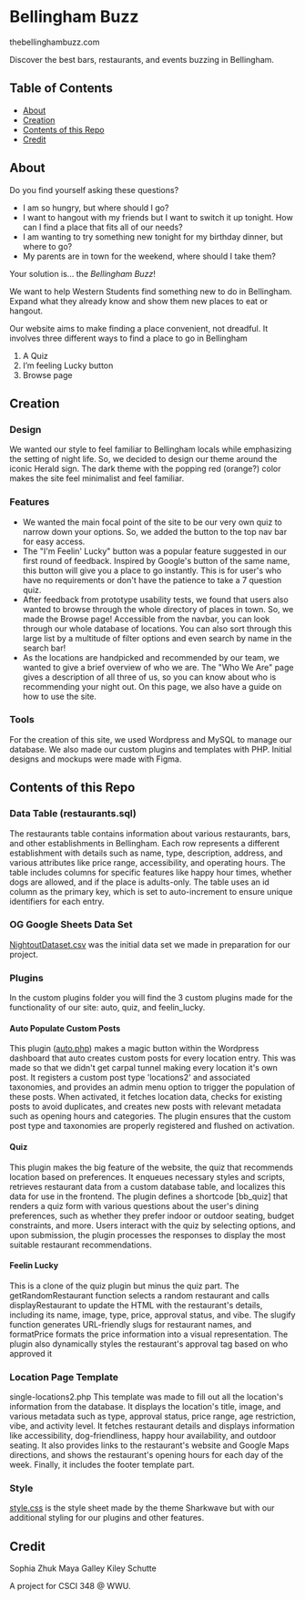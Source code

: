 # Bellingham Buzz

thebellinghambuzz.com

Discover the best bars, restaurants, and events buzzing in Bellingham.

## Table of Contents

- [About](#about)
- [Creation](#creation)
- [Contents of this Repo](#contents-of-this-repo)
- [Credit](#credit)

## About

Do you find yourself asking these questions?
- I am so hungry, but where should I go?
- I want to hangout with my friends but I want to switch it up tonight. How can I find a place that fits all of our needs?
- I am wanting to try something new tonight for my birthday dinner, but where to go?
- My parents are in town for the weekend, where should I take them?

Your solution is... the *Bellingham Buzz*!

We want to help Western Students find something new to do in Bellingham. Expand what they already know and show them new places to eat or hangout. 

Our website aims to make finding a place convenient, not dreadful. It involves three different ways to find a place to go in Bellingham 
1. A Quiz
2. I’m feeling Lucky button
3. Browse page

## Creation

### Design
We wanted our style to feel familiar to Bellingham locals while emphasizing the setting of night life. So, we decided to design our theme around the iconic Herald sign. The dark theme with the popping red (orange?) color makes the site feel minimalist and feel familiar. 
### Features
- We wanted the main focal point of the site to be our very own quiz to narrow down your options. So, we added the button to the top nav bar for easy access.
- The "I'm Feelin' Lucky" button was a popular feature suggested in our first round of feedback. Inspired by Google's button of the same name, this button will give you a place to go instantly. This is for user's who have no requirements or don't have the patience to take a 7 question quiz.
- After feedback from prototype usability tests, we found that users also wanted to browse through the whole directory of places in town. So, we made the Browse page! Accessible from the navbar, you can look through our whole database of locations. You can also sort through this large list by a multitude of filter options and even search by name in the search bar!
- As the locations are handpicked and recommended by our team, we wanted to give a brief overview of who we are. The "Who We Are" page gives a description of all three of us, so you can know about who is recommending your night out. On this page, we also have a guide on how to use the site.

### Tools
For the creation of this site, we used Wordpress and MySQL to manage our database. We also made our custom plugins and templates with PHP. Initial designs and mockups were made with Figma.

## Contents of this Repo

### Data Table (restaurants.sql)
The restaurants table contains information about various restaurants, bars, and other establishments in Bellingham. Each row represents a different establishment with details such as name, type, description, address, and various attributes like price range, accessibility, and operating hours. The table includes columns for specific features like happy hour times, whether dogs are allowed, and if the place is adults-only. The table uses an id column as the primary key, which is set to auto-increment to ensure unique identifiers for each entry.

### OG Google Sheets Data Set
[NightoutDataset.csv](NightoutDataset.csv) was the initial data set we made in preparation for our project.
### Plugins 
In the custom plugins folder you will find the 3 custom plugins made for the functionality of our site: auto, quiz, and feelin_lucky.

#### Auto Populate Custom Posts
This plugin ([auto.php](auto.php)) makes a magic button within the Wordpress dashboard that auto creates custom posts for every location entry.
This was made so that we didn't get carpal tunnel making every location it's own post.
It registers a custom post type 'locations2' and associated taxonomies, and provides an admin menu option to trigger the population of these posts. When activated, it fetches location data, checks for existing posts to avoid duplicates, and creates new posts with relevant metadata such as opening hours and categories. The plugin ensures that the custom post type and taxonomies are properly registered and flushed on activation.

#### Quiz
This plugin makes the big feature of the website, the quiz that recommends location based on preferences.
It enqueues necessary styles and scripts, retrieves restaurant data from a custom database table, and localizes this data for use in the frontend. The plugin defines a shortcode [bb_quiz] that renders a quiz form with various questions about the user's dining preferences, such as whether they prefer indoor or outdoor seating, budget constraints, and more. Users interact with the quiz by selecting options, and upon submission, the plugin processes the responses to display the most suitable restaurant recommendations.

#### Feelin Lucky
This is a clone of the quiz plugin but minus the quiz part. 
The getRandomRestaurant function selects a random restaurant and calls displayRestaurant to update the HTML with the restaurant's details, including its name, image, type, price, approval status, and vibe. The slugify function generates URL-friendly slugs for restaurant names, and formatPrice formats the price information into a visual representation. The plugin also dynamically styles the restaurant's approval tag based on who approved it

### Location Page Template
single-locations2.php
This template was made to fill out all the location's information from the database. It displays the location's title, image, and various metadata such as type, approval status, price range, age restriction, vibe, and activity level. It fetches restaurant details and displays information like accessibility, dog-friendliness, happy hour availability, and outdoor seating. It also provides links to the restaurant's website and Google Maps directions, and shows the restaurant's opening hours for each day of the week. Finally, it includes the footer template part.

### Style
[style.css](style.css) is the style sheet made by the theme Sharkwave but with our additional styling for our plugins and other features. 
## Credit

Sophia Zhuk
Maya Galley
Kiley Schutte

A project for CSCI 348 @ WWU.